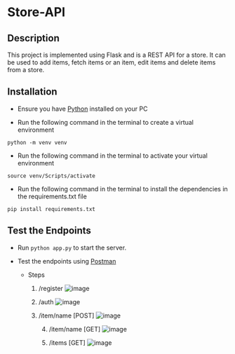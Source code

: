 # Store-API

## Description
This project is implemented using Flask and is a REST API for a store. 
It can be used to add items, fetch items or an item, edit items and delete items from a store.

## Installation
-   Ensure you have [Python](www.python.org) installed on your PC
  
-   Run the following command in the terminal to create a virtual environment 
```
python -m venv venv
```

-   Run the following command in the terminal to activate your virtual environment
 ``` 
 source venv/Scripts/activate
```

-   Run the following command in the terminal to install the dependencies in the requirements.txt file
``` 
pip install requirements.txt
```

## Test the Endpoints

-   Run ``` python app.py ``` to start the server.

-   Test the endpoints using [Postman](https://app.getpostman.com/join-team?invite_code=d692faed7a5db8bdd2b7dadfd55a34cb&ws=85327001-f59e-4ad1-be89-49d0afa6456f)

    -   Steps
  
        1.  /register
            ![image](https://user-images.githubusercontent.com/49791498/103707288-a240ed80-4fae-11eb-88c2-939d067ad610.png)

        2.  /auth
            ![image](https://user-images.githubusercontent.com/49791498/103707174-79b8f380-4fae-11eb-8bf2-7f5ad9ad30aa.png)

        3. /item/name [POST]
            ![image](https://user-images.githubusercontent.com/49791498/103707825-a588a900-4faf-11eb-9e72-28393684fd44.png)

            4. /item/name [GET]
            ![image](https://user-images.githubusercontent.com/49791498/103708116-3cedfc00-4fb0-11eb-81d3-d1bf1f2c7943.png)

            5.  /items [GET]
            ![image](https://user-images.githubusercontent.com/49791498/103708479-f2b94a80-4fb0-11eb-9bf6-a63654317590.png)
